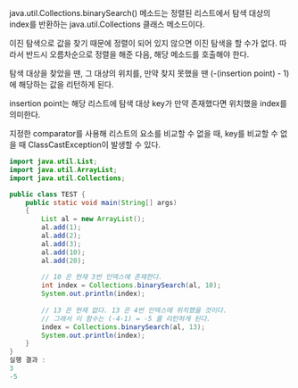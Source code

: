 java.util.Collections.binarySearch() 메소드는 정렬된 리스트에서 탐색 대상의 index를 반환하는 java.util.Collections 클래스 메소드이다.

이진 탐색으로 값을 찾기 때문에 정렬이 되어 있지 않으면 이진 탐색을 할 수가 없다. 따라서 반드시 오름차순으로 정렬을 해준 다음, 해당 메소드를 호출해야 한다.

탐색 대상을 찾았을 땐, 그 대상의 위치를, 만약 찾지 못했을 땐 (-(insertion point) - 1) 에 해당하는 값을 리턴하게 된다.

insertion point는 해당 리스트에 탐색 대상 key가 만약 존재했다면 위치했을 index를 의미한다.

지정한 comparator를 사용해 리스트의 요소를 비교할 수 없을 때, key를 비교할 수 없을 때 ClassCastException이 발생할 수 있다.

```java
import java.util.List; 
import java.util.ArrayList; 
import java.util.Collections; 

public class TEST { 
	public static void main(String[] args) 
	{ 
		List al = new ArrayList(); 
		al.add(1); 
		al.add(2); 
		al.add(3); 
		al.add(10); 
		al.add(20); 
		
		// 10 은 현재 3번 인덱스에 존재한다. 
		int index = Collections.binarySearch(al, 10);
		System.out.println(index); 
		
		// 13 은 현재 없다. 13 은 4번 인덱스에 위치했을 것이다. 
		// 그래서 이 함수는 (-4-1) = -5 를 리턴하게 된다. 
		index = Collections.binarySearch(al, 13); 
		System.out.println(index);
	} 
} 
실행 결과 : 
3 
-5

```